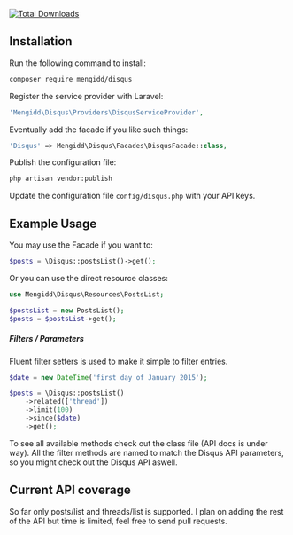 [![Total Downloads](https://poser.pugx.org/mengidd/disqus/downloads)](https://packagist.org/packages/mengidd/disqus)

## Installation

Run the following command to install:
```bash
composer require mengidd/disqus
```

Register the service provider with Laravel:
```php
'Mengidd\Disqus\Providers\DisqusServiceProvider',
```

Eventually add the facade if you like such things:
```php
'Disqus' => Mengidd\Disqus\Facades\DisqusFacade::class,
```

Publish the configuration file:
```bash
php artisan vendor:publish
```

Update the configuration file `config/disqus.php` with your API keys.


## Example Usage

You may use the Facade if you want to:
```php
$posts = \Disqus::postsList()->get();
```

Or you can use the direct resource classes:
```php
use Mengidd\Disqus\Resources\PostsList;

$postsList = new PostsList();
$posts = $postsList->get();
```

##### Filters / Parameters

Fluent filter setters is used to make it simple to filter entries.
```php
$date = new DateTime('first day of January 2015');

$posts = \Disqus::postsList()
    ->related(['thread'])
    ->limit(100)
    ->since($date)
    ->get();
```
To see all available methods check out the class file (API docs is under way).
All the filter methods are named to match the Disqus API parameters, so you might check out the Disqus API aswell.

## Current API coverage

So far only posts/list and threads/list is supported. I plan on adding the rest of the API but time is limited, feel free to send pull requests.